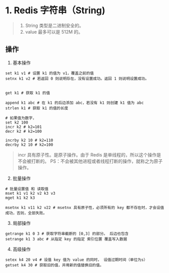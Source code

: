 # 1. Redis 字符串（String)

> 1. String 类型是二进制安全的。
> 2. value 最多可以是 512M 的。

## 操作

1. 基本操作

```shell
set k1 v1 # 设置 k1 的值为 v1，覆盖之前的值
setnx k1 v2 # 若返回 0 则说明存在，没有设置成功。返回 1 则说明设置成功。


get k1 # 获取 k1 的值

append k1 abc # 在 k1 的后边添加 abc，若没有 k1 则创建 k1 值为 abc
strlen k1 # 获取 k1 的值的长度

# 如果值为数字，
set k2 100
incr k2 # k2=101
decr k2 # k2=100

incrby k2 10 # k2=110
decrby k2 10 # k2=100
```

> incr 具有原子性。是原子操作。由于 Redis 是单线程的，所以这个操作是不会被打断的。
> PS：不会被其他进程或者线程打断的操作，就称之为原子操作。

2. 批量操作

```shell
# 批量设置值 和 读取值
mset k1 v1 k2 v2 k3 v3
mget k1 k2 k3

msetnx k1 v11 k2 v22 # msetnx 具有原子性，必须所有的 key 都不存在时，才会设值成功，否则，全部失败。
```

3. 局部操作

```shell
getrange k1 0 3 # 获取字符串截断的 [0,3] 的部分。 后边也包含
setrange k1 3 abc # 从指定 key 的指定 索引位置 覆盖写入数据
```

4. 高级操作

```shell
setex k4 20 v4 # 设值 key 值为 value 的同时， 设值过期时间（单位为s）
getset k4 30 # 获取旧的值，并用新的值替换旧的值。
```
